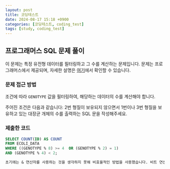 ```yaml
---
layout: post
title: 코딩테스트
date: 2024-08-17 15:18 +0900
categories: [코딩테스트, coding_test]
tags: [study, coding_test]
---
```


## 프로그래머스 SQL 문제 풀이

이 문제는 특정 유전형 데이터를 필터링하고 그 수를 계산하는 문제입니다. 문제는 프로그래머스에서 제공되며, 자세한 설명은 [여기](https://school.programmers.co.kr/learn/courses/30/lessons/301646)에서 확인할 수 있습니다.

### 문제 접근 방법

조건에 따라 `GENOTYPE` 값을 필터링하여, 해당하는 데이터의 수를 계산해야 합니다.

주어진 조건은 다음과 같습니다: 2번 형질이 보유되지 않으면서 1번이나 3번 형질을 보유하고 있는 대장균 개체의 수를 출력하는 SQL 문을 작성해주세요.

### 제출한 코드

```sql
SELECT COUNT(ID) AS COUNT 
FROM ECOLI_DATA 
WHERE ((GENOTYPE % 8) >= 4  OR (GENOTYPE % 2) = 1) 
AND (GENOTYPE % 4) < 2;

초기에는 & 연산자를 사용하는 것을 생각하지 못해 비효율적인 방법을 사용했습니다. 비트 연산에서 GENOTYPE & 2 = 0은 2번 형질이 없음을 의미하고, GENOTYPE & 1 > 0 또는 GENOTYPE & 4 > 0은 각각 1번과 3번 형질이 있음을 의미합니다. 이 접근법이 더 효율적입니다.

